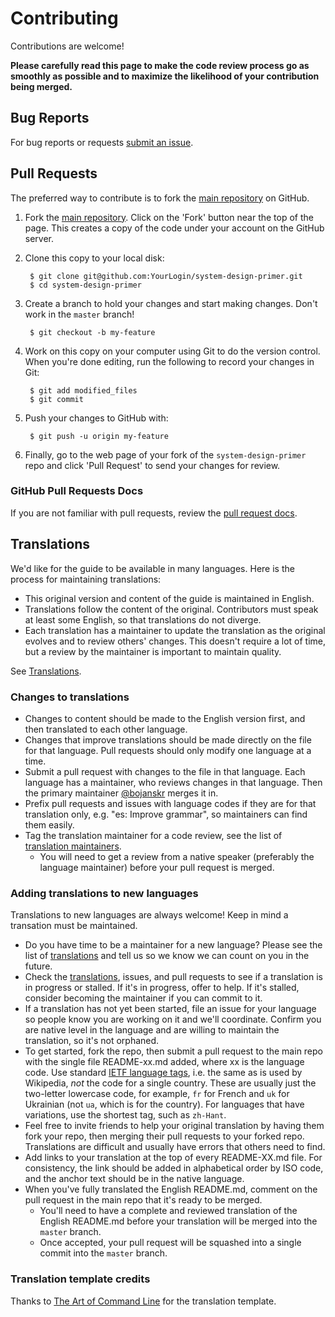 Contributing
============

Contributions are welcome!

**Please carefully read this page to make the code review process go as smoothly as possible and to maximize the likelihood of your contribution being merged.**

## Bug Reports

For bug reports or requests [submit an issue](https://github.com/bojanskr/system-design-primer/issues).

## Pull Requests

The preferred way to contribute is to fork the
[main repository](https://github.com/bojanskr/system-design-primer) on GitHub.

1. Fork the [main repository](https://github.com/bojanskr/system-design-primer).  Click on the 'Fork' button near the top of the page.  This creates a copy of the code under your account on the GitHub server.

2. Clone this copy to your local disk:

        $ git clone git@github.com:YourLogin/system-design-primer.git
        $ cd system-design-primer

3. Create a branch to hold your changes and start making changes. Don't work in the `master` branch!

        $ git checkout -b my-feature

4. Work on this copy on your computer using Git to do the version control. When you're done editing, run the following to record your changes in Git:

        $ git add modified_files
        $ git commit

5. Push your changes to GitHub with:

        $ git push -u origin my-feature

6. Finally, go to the web page of your fork of the `system-design-primer` repo and click 'Pull Request' to send your changes for review.

### GitHub Pull Requests Docs

If you are not familiar with pull requests, review the [pull request docs](https://help.github.com/articles/using-pull-requests/).

## Translations

We'd like for the guide to be available in many languages. Here is the process for maintaining translations:

* This original version and content of the guide is maintained in English.
* Translations follow the content of the original. Contributors must speak at least some English, so that translations do not diverge.
* Each translation has a maintainer to update the translation as the original evolves and to review others' changes. This doesn't require a lot of time, but a review by the maintainer is important to maintain quality.

See [Translations](TRANSLATIONS.md).

### Changes to translations

* Changes to content should be made to the English version first, and then translated to each other language.
* Changes that improve translations should be made directly on the file for that language. Pull requests should only modify one language at a time.
* Submit a pull request with changes to the file in that language. Each language has a maintainer, who reviews changes in that language. Then the primary maintainer [@bojanskr](https://github.com/bojanskr) merges it in.
* Prefix pull requests and issues with language codes if they are for that translation only, e.g. "es: Improve grammar", so maintainers can find them easily.
* Tag the translation maintainer for a code review, see the list of [translation maintainers](TRANSLATIONS.md).
    * You will need to get a review from a native speaker (preferably the language maintainer) before your pull request is merged.

### Adding translations to new languages

Translations to new languages are always welcome! Keep in mind a transation must be maintained.

* Do you have time to be a maintainer for a new language? Please see the list of [translations](TRANSLATIONS.md) and tell us so we know we can count on you in the future.
* Check the [translations](TRANSLATIONS.md), issues, and pull requests to see if a translation is in progress or stalled. If it's in progress, offer to help.  If it's stalled, consider becoming the maintainer if you can commit to it.
* If a translation has not yet been started, file an issue for your language so people know you are working on it and we'll coordinate. Confirm you are native level in the language and are willing to maintain the translation, so it's not orphaned.
* To get started, fork the repo, then submit a pull request to the main repo with the single file README-xx.md added, where xx is the language code. Use standard [IETF language tags](https://www.w3.org/International/articles/language-tags/), i.e. the same as is used by Wikipedia, *not* the code for a single country. These are usually just the two-letter lowercase code, for example, `fr` for French and `uk` for Ukrainian (not `ua`, which is for the country). For languages that have variations, use the shortest tag, such as `zh-Hant`.
* Feel free to invite friends to help your original translation by having them fork your repo, then merging their pull requests to your forked repo. Translations are difficult and usually have errors that others need to find.
* Add links to your translation at the top of every README-XX.md file. For consistency, the link should be added in alphabetical order by ISO code, and the anchor text should be in the native language.
* When you've fully translated the English README.md, comment on the pull request in the main repo that it's ready to be merged.
    * You'll need to have a complete and reviewed translation of the English README.md before your translation will be merged into the `master` branch.
    * Once accepted, your pull request will be squashed into a single commit into the `master` branch.

### Translation template credits

Thanks to [The Art of Command Line](https://github.com/jlevy/the-art-of-command-line) for the translation template.
